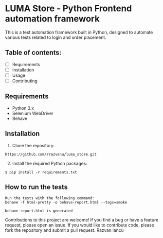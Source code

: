 # LUMA Store - Python Frontend automation framework

This is a test automation framework built in Python, designed to automate various tests related to login and order placement.


## Table of contents:

- [ ] Requirements
- [ ] Installation
- [ ] Usage
- [ ] Contributing

## Requirements

- Python 3.x
- Selenium WebDriver
- Behave

## Installation

1. Clone the repository:

```
https://github.com/rrazvanu/luma_store.git
```

2. Install the required Python packages:

```
$ pip install -r requirements.txt
```



## How to run the tests

```
Run the tests with the following command:
behave -f html-pretty -o behave-report.html --tags=smoke

behave-report.html is generated
```



Contributions to this project are welcome! If you find a bug or have a feature request, please open an issue. If you
would like to contribute code, please fork the repository and submit a pull request.
Razvan Iancu

